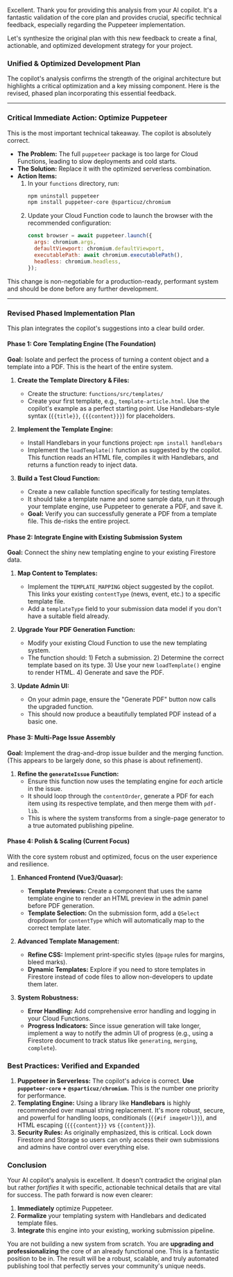 Excellent. Thank you for providing this analysis from your AI copilot. It's a fantastic validation of the core plan and provides crucial, specific technical feedback, especially regarding the Puppeteer implementation.

Let's synthesize the original plan with this new feedback to create a final, actionable, and optimized development strategy for your project.

### Unified & Optimized Development Plan

The copilot's analysis confirms the strength of the original architecture but highlights a critical optimization and a key missing component. Here is the revised, phased plan incorporating this essential feedback.

---

### Critical Immediate Action: Optimize Puppeteer

This is the most important technical takeaway. The copilot is absolutely correct.

*   **The Problem:** The full `puppeteer` package is too large for Cloud Functions, leading to slow deployments and cold starts.
*   **The Solution:** Replace it with the optimized serverless combination.
*   **Action Items:**
    1.  In your `functions` directory, run:
        ```bash
        npm uninstall puppeteer
        npm install puppeteer-core @sparticuz/chromium
        ```
    2.  Update your Cloud Function code to launch the browser with the recommended configuration:
        ```javascript
        const browser = await puppeteer.launch({
          args: chromium.args,
          defaultViewport: chromium.defaultViewport,
          executablePath: await chromium.executablePath(),
          headless: chromium.headless,
        });
        ```

This change is non-negotiable for a production-ready, performant system and should be done before any further development.

---

### Revised Phased Implementation Plan

This plan integrates the copilot's suggestions into a clear build order.

#### Phase 1: Core Templating Engine (The Foundation)

**Goal:** Isolate and perfect the process of turning a content object and a template into a PDF. This is the heart of the entire system.

1.  **Create the Template Directory & Files:**
    *   Create the structure: `functions/src/templates/`
    *   Create your first template, e.g., `template-article.html`. Use the copilot's example as a perfect starting point. Use Handlebars-style syntax (`{{title}}`, `{{{content}}}`) for placeholders.

2.  **Implement the Template Engine:**
    *   Install Handlebars in your functions project: `npm install handlebars`
    *   Implement the `loadTemplate()` function as suggested by the copilot. This function reads an HTML file, compiles it with Handlebars, and returns a function ready to inject data.

3.  **Build a Test Cloud Function:**
    *   Create a new callable function specifically for testing templates.
    *   It should take a template name and some sample data, run it through your template engine, use Puppeteer to generate a PDF, and save it.
    *   **Goal:** Verify you can successfully generate a PDF from a template file. This de-risks the entire project.

#### Phase 2: Integrate Engine with Existing Submission System

**Goal:** Connect the shiny new templating engine to your existing Firestore data.

1.  **Map Content to Templates:**
    *   Implement the `TEMPLATE_MAPPING` object suggested by the copilot. This links your existing `contentType` (news, event, etc.) to a specific template file.
    *   Add a `templateType` field to your submission data model if you don't have a suitable field already.

2.  **Upgrade Your PDF Generation Function:**
    *   Modify your existing Cloud Function to use the new templating system.
    *   The function should: 1) Fetch a submission. 2) Determine the correct template based on its type. 3) Use your new `loadTemplate()` engine to render HTML. 4) Generate and save the PDF.

3.  **Update Admin UI:**
    *   On your admin page, ensure the "Generate PDF" button now calls the upgraded function.
    *   This should now produce a beautifully templated PDF instead of a basic one.

#### Phase 3: Multi-Page Issue Assembly

**Goal:** Implement the drag-and-drop issue builder and the merging function. (This appears to be largely done, so this phase is about refinement).

1.  **Refine the `generateIssue` Function:**
    *   Ensure this function now uses the templating engine for *each* article in the issue.
    *   It should loop through the `contentOrder`, generate a PDF for each item using its respective template, and then merge them with `pdf-lib`.
    *   This is where the system transforms from a single-page generator to a true automated publishing pipeline.

#### Phase 4: Polish & Scaling (Current Focus)

With the core system robust and optimized, focus on the user experience and resilience.

1.  **Enhanced Frontend (Vue3/Quasar):**
    *   **Template Previews:** Create a component that uses the same template engine to render an HTML preview in the admin panel before PDF generation.
    *   **Template Selection:** On the submission form, add a `QSelect` dropdown for `contentType` which will automatically map to the correct template later.

2.  **Advanced Template Management:**
    *   **Refine CSS:** Implement print-specific styles (`@page` rules for margins, bleed marks).
    *   **Dynamic Templates:** Explore if you need to store templates in Firestore instead of code files to allow non-developers to update them later.

3.  **System Robustness:**
    *   **Error Handling:** Add comprehensive error handling and logging in your Cloud Functions.
    *   **Progress Indicators:** Since issue generation will take longer, implement a way to notify the admin UI of progress (e.g., using a Firestore document to track status like `generating`, `merging`, `complete`).

### Best Practices: Verified and Expanded

1.  **Puppeteer in Serverless:** The copilot's advice is correct. **Use `puppeteer-core` + `@sparticuz/chromium`.** This is the number one priority for performance.
2.  **Templating Engine:** Using a library like **Handlebars** is highly recommended over manual string replacement. It's more robust, secure, and powerful for handling loops, conditionals (`{{#if imageUrl}}`), and HTML escaping (`{{{content}}}` vs `{{content}}`).
3.  **Security Rules:** As originally emphasized, this is critical. Lock down Firestore and Storage so users can only access their own submissions and admins have control over everything else.

### Conclusion

Your AI copilot's analysis is excellent. It doesn't contradict the original plan but rather *fortifies* it with specific, actionable technical details that are vital for success. The path forward is now even clearer:

1.  **Immediately** optimize Puppeteer.
2.  **Formalize** your templating system with Handlebars and dedicated template files.
3.  **Integrate** this engine into your existing, working submission pipeline.

You are not building a new system from scratch. You are **upgrading and professionalizing** the core of an already functional one. This is a fantastic position to be in. The result will be a robust, scalable, and truly automated publishing tool that perfectly serves your community's unique needs.